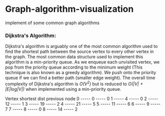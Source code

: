 # Graph-algorithm-visualization
implement of some common graph algorithms

### Dijkstra's Algorithm:

Dijkstra's algorithm is arguably one of the most common algorithm used to find
the shortest path between the source vertex to every other vertex in the graph.
The most common data structure used to implement this algorithm is a
min-priority queue. As we enqueue each unvisited vertex, we pop from the
priority queue according to the minimum weight (This technique is also known as
a greedy algorithm). We push onto the priority queue if we can find a better
path (smaller edge weight). The overall time complexity of Dijkstra's algorithm
is *O(V<sup>2</sup>)* but is reduced to
*O(|V| + |E|log|V|)* when implemented using a min-priority queue.



Vertex 	 shortest dist 	 previous node
0 -----	 0 -----	 0
1 -----	 4 -----	 0
2 -----	 12 -----	 1
3 -----	 19 -----	 2
4 -----	 21 -----	 5
5 -----	 11 -----	 6
6 -----	 9 -----	 7
7 -----	 8 -----	 0
8 -----	 14 -----	 2
